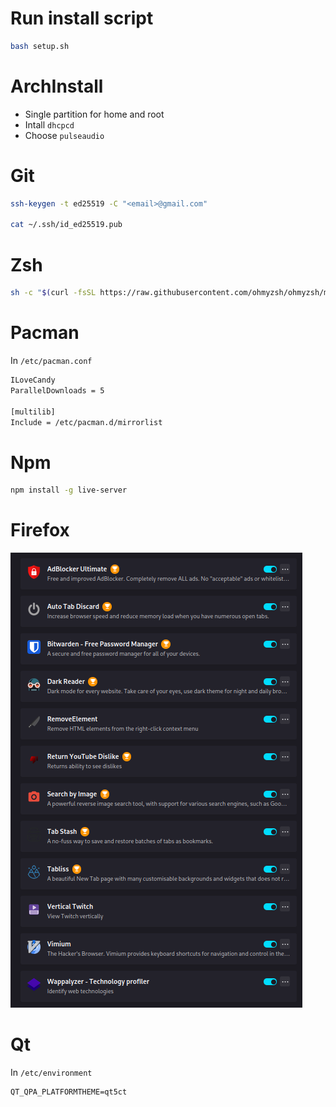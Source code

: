 # Run install script

```bash
bash setup.sh
```

# ArchInstall

- Single partition for home and root
- Intall `dhcpcd`
- Choose `pulseaudio`

# Git

```bash
ssh-keygen -t ed25519 -C "<email>@gmail.com"

cat ~/.ssh/id_ed25519.pub
```

# Zsh

```bash
sh -c "$(curl -fsSL https://raw.githubusercontent.com/ohmyzsh/ohmyzsh/master/tools/install.sh)"
```

# Pacman

In `/etc/pacman.conf`
```bash
ILoveCandy
ParallelDownloads = 5
 
[multilib]
Include = /etc/pacman.d/mirrorlist
```

# Npm

```bash
npm install -g live-server
```

# Firefox

![](img/2024-01-26-15-18-37.png)

# Qt

In `/etc/environment`
```
QT_QPA_PLATFORMTHEME=qt5ct
```

